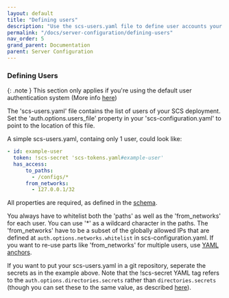 ```yaml
---
layout: default
title: "Defining users"
description: "Use the scs-users.yaml file to define user accounts your deployment"
permalink: "/docs/server-configuration/defining-users"
nav_order: 5
grand_parent: Documentation
parent: Server Configuration
---
```

### Defining Users

{: .note }
This section only applies if you're using the default user authentication
system (More info [here](./config-file#4-auth-configuration))

The 'scs-users.yaml' file contains the list of users of your SCS deployment.
Set the 'auth.options.users_file' property in your 'scs-configuration.yaml' to
point to the location of this file.

A simple scs-users.yaml, containg only 1 user, could look like:
```yaml
- id: example-user
  token: !scs-secret 'scs-tokens.yaml#example-user'
  has_access:
      to_paths:
        - /configs/*
      from_networks:
        - 127.0.0.1/32
```
All properties are required, as defined in the [schema](https://github.com/Tom-Brouwer/simple-configuration-server/blob/master/scs/schemas/scs-users.yaml).

You always have to whitelist both the 'paths' as well as the
'from_networks' for each user. You can use '*' as a wildcard character in the
paths. The 'from_networks' have to be a subset of the globally allowed
IPs that are defined at `auth.options.networks.whitelist` in
scs-configuration.yaml. If you want to re-use parts like 'from_networks' for
multiple users, use [YAML anchors](https://docs.gitlab.com/ee/ci/yaml/yaml_optimization.html#anchors).

If you want to put your scs-users.yaml in a git repository, seperate the
secrets as in the example above. Note that the
!scs-secret YAML tag refers to the `auth.options.directories.secrets` rather
than `directories.secrets` (though you can set these to the same value, as
described [here](./config-file#4-auth-configuration)).
